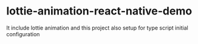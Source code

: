 # lottie-animation-react-native-demo

It include lottie animation and this project also setup for type script initial configuration
